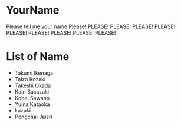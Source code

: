# YourName 
Please tell me your name Please! PLEASE! PLEASE! PLEASE! PLEASE! PLEASE! PLEASE! PLEASE! PLEASE! PLEASE! 

# List of Name
* Takumi Ikenaga
* Taizo Kozaki
* Takeshi Okada
* Kairi Sasazaki 
* Kohei Sawano
* Yuina Kataoka
* kazuki
* Pongchai Jaisri
